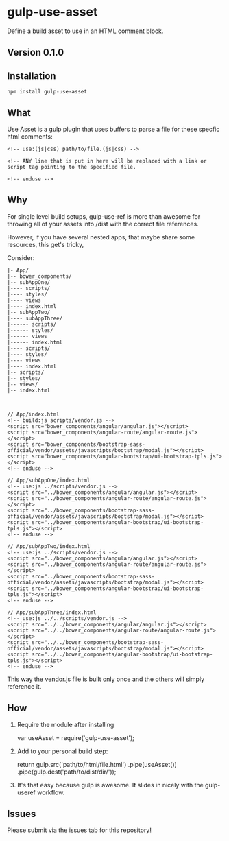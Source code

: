 gulp-use-asset
==============

Define a build asset to use in an HTML comment block.

## Version 0.1.0

## Installation

    npm install gulp-use-asset

## What

Use Asset is a gulp plugin that uses buffers to parse a file for these specfic html comments:

    <!-- use:(js|css) path/to/file.(js|css) -->

    <!-- ANY line that is put in here will be replaced with a link or script tag pointing to the specified file.

    <!-- enduse -->

## Why

For single level build setups, gulp-use-ref is more than awesome for throwing all of your assets into /dist with the correct file
references.

However, if you have several nested apps, that maybe share some resources, this get's tricky,

Consider:

    |- App/
    |-- bower_components/
    |-- subAppOne/
    |---- scripts/
    |---- styles/
    |---- views
    |---- index.html
    |-- subAppTwo/
    |---- subAppThree/
    |------ scripts/
    |------ styles/
    |------ views
    |------ index.html
    |---- scripts/
    |---- styles/
    |---- views
    |---- index.html
    |-- scripts/
    |-- styles/
    |-- views/
    |-- index.html



    // App/index.html
    <!-- build:js scripts/vendor.js -->
    <script src="bower_components/angular/angular.js"></script>
    <script src="bower_components/angular-route/angular-route.js"></script>
    <script src="bower_components/bootstrap-sass-official/vendor/assets/javascripts/bootstrap/modal.js"></script>
    <script src="bower_components/angular-bootstrap/ui-bootstrap-tpls.js"></script>
    <!-- enduse -->

    // App/subAppOne/index.html
    <!-- use:js ../scripts/vendor.js -->
    <script src="../bower_components/angular/angular.js"></script>
    <script src="../bower_components/angular-route/angular-route.js"></script>
    <script src="../bower_components/bootstrap-sass-official/vendor/assets/javascripts/bootstrap/modal.js"></script>
    <script src="../bower_components/angular-bootstrap/ui-bootstrap-tpls.js"></script>
    <!-- enduse -->

    // App/subAppTwo/index.html
    <!-- use:js ../scripts/vendor.js -->
    <script src="../bower_components/angular/angular.js"></script>
    <script src="../bower_components/angular-route/angular-route.js"></script>
    <script src="../bower_components/bootstrap-sass-official/vendor/assets/javascripts/bootstrap/modal.js"></script>
    <script src="../bower_components/angular-bootstrap/ui-bootstrap-tpls.js"></script>
    <!-- enduse -->

    // App/subAppThree/index.html
    <!-- use:js ../../scripts/vendor.js -->
    <script src="../../bower_components/angular/angular.js"></script>
    <script src="../../bower_components/angular-route/angular-route.js"></script>
    <script src="../../bower_components/bootstrap-sass-official/vendor/assets/javascripts/bootstrap/modal.js"></script>
    <script src="../../bower_components/angular-bootstrap/ui-bootstrap-tpls.js"></script>
    <!-- enduse -->

This way the vendor.js file is built only once and the others will simply reference it.

## How

1. Require the module after installing

    var useAsset = require('gulp-use-asset');

2. Add to your personal build step:

    return gulp.src('path/to/html/file.html')
      .pipe(useAsset())
      .pipe(gulp.dest('path/to/dist/dir/'));

3. It's that easy because gulp is awesome. It slides in nicely with the gulp-useref workflow.


## Issues

Please submit via the issues tab for this repository!